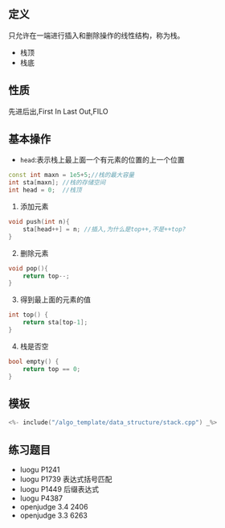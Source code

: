 ## 定义

只允许在一端进行插入和删除操作的线性结构，称为栈。

- 栈顶
- 栈底

## 性质

先进后出,First In Last Out,FILO

## 基本操作

- `head`:表示栈上最上面一个有元素的位置的上一个位置


```cpp
const int maxn = 1e5+5;//栈的最大容量
int sta[maxn]; //栈的存储空间
int head = 0;  //栈顶
```   

1. 添加元素

```cpp
void push(int n){ 
    sta[head++] = n; //插入,为什么是top++,不是++top?
}
```

2. 删除元素

```cpp
void pop(){
    return top--; 
}
```

3. 得到最上面的元素的值

```cpp
int top() {
    return sta[top-1];
}
```

4. 栈是否空
```cpp
bool empty() {
    return top == 0;
}
```


## 模板

```cpp
<%- include("/algo_template/data_structure/stack.cpp") _%>
```


## 练习题目

- luogu P1241
- luogu P1739 表达式括号匹配
- luogu P1449 后缀表达式
- luogu P4387
- openjudge 3.4 2406
- openjudge 3.3 6263
